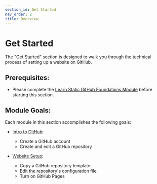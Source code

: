 ```yaml
---
section_id: Get Started
nav_order: 2
title: Overview
---
```


# Get Started

The "Get Started" section is designed to walk you through the technical process of setting up a website on GitHub. 

## Prerequisites: 

- Please complete the [Learn Static GitHub Foundations Module](https://github.com/learn-static/foundations-0-github) before starting this section.

## Module Goals:

Each module in this section accomplishes the following goals:

- [Intro to GitHub](/content/start/github.html): 
    - Create a GitHub account
    - Create and edit a GitHub repository

- [Website Setup](/content/start/web-setup.html): 
    - Copy a GitHub repository template
    - Edit the repository's configuration file
    - Turn on GitHub Pages